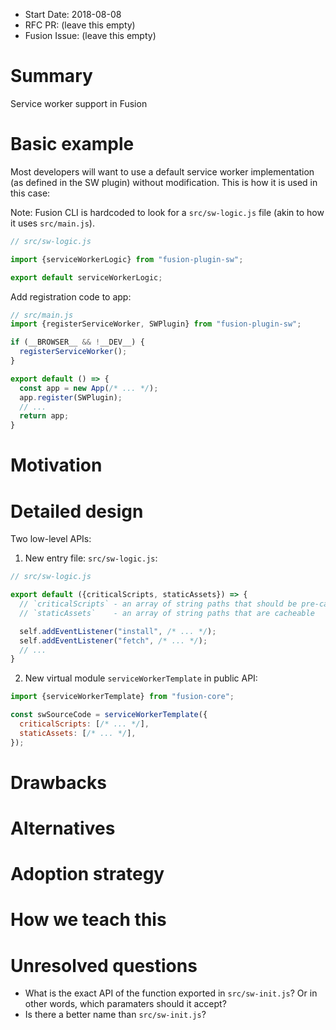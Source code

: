 * Start Date: 2018-08-08
* RFC PR: (leave this empty)
* Fusion Issue: (leave this empty)

# Summary

Service worker support in Fusion

# Basic example

Most developers will want to use a default service worker implementation (as defined in the SW plugin) without modification. This is how it is used in this case:

Note: Fusion CLI is hardcoded to look for a `src/sw-logic.js` file (akin to how it uses `src/main.js`).
```js
// src/sw-logic.js

import {serviceWorkerLogic} from "fusion-plugin-sw";

export default serviceWorkerLogic;
```

Add registration code to app:
```js
// src/main.js
import {registerServiceWorker, SWPlugin} from "fusion-plugin-sw";

if (__BROWSER__ && !__DEV__) {
  registerServiceWorker();
}

export default () => {
  const app = new App(/* ... */);
  app.register(SWPlugin);
  // ...
  return app;
}

```

# Motivation

<!--
Why are we doing this? What use cases does it support? What is the expected
outcome?

Please focus on explaining the motivation so that if this RFC is not accepted,
the motivation could be used to develop alternative solutions. In other words,
enumerate the constraints you are trying to solve without coupling them too
closely to the solution you have in mind.
-->

# Detailed design

Two low-level APIs:

1) New entry file: `src/sw-logic.js`:
```js
// src/sw-logic.js

export default ({criticalScripts, staticAssets}) => {
  // `criticalScripts` - an array of string paths that should be pre-cached
  // `staticAssets`    - an array of string paths that are cacheable

  self.addEventListener("install", /* ... */);
  self.addEventListener("fetch", /* ... */);
  // ...
}
```

2) New virtual module `serviceWorkerTemplate` in public API:

```js
import {serviceWorkerTemplate} from "fusion-core";

const swSourceCode = serviceWorkerTemplate({
  criticalScripts: [/* ... */],
  staticAssets: [/* ... */],
});
```

<!--
This is the bulk of the RFC. Explain the design in enough detail for somebody
familiar with Fusion to understand, and for somebody familiar with the
implementation to implement. This should get into specifics and corner-cases,
and include examples of how the feature is used. Any new terminology should be
defined here.
-->

# Drawbacks

<!--
Why should we _not_ do this? Please consider:

* implementation cost, both in term of code size and complexity
* whether the proposed feature can be implemented in user space
* the impact on teaching people Fusion
* integration of this feature with other existing and planned features
* cost of migrating existing Fusion applications (is it a breaking change?)

There are tradeoffs to choosing any path. Attempt to identify them here.
-->

# Alternatives

<!--
What other designs have been considered? What is the impact of not doing this?
-->

# Adoption strategy

<!--
If we implement this proposal, how will existing Fusion developers adopt it? Is
this a breaking change? Can we write a codemod? Should we coordinate with
other projects or libraries?
-->

# How we teach this

<!--
What names and terminology work best for these concepts and why? How is this
idea best presented? As a continuation of existing Fusion patterns?

Would the acceptance of this proposal mean the Fusion documentation must be
re-organized or altered? Does it change how Fusion is taught to new developers
at any level?

How should this feature be taught to existing Fusion developers?
-->

# Unresolved questions

- What is the exact API of the function exported in `src/sw-init.js`? Or in other words, which paramaters should it accept?
- Is there a better name than `src/sw-init.js`?
